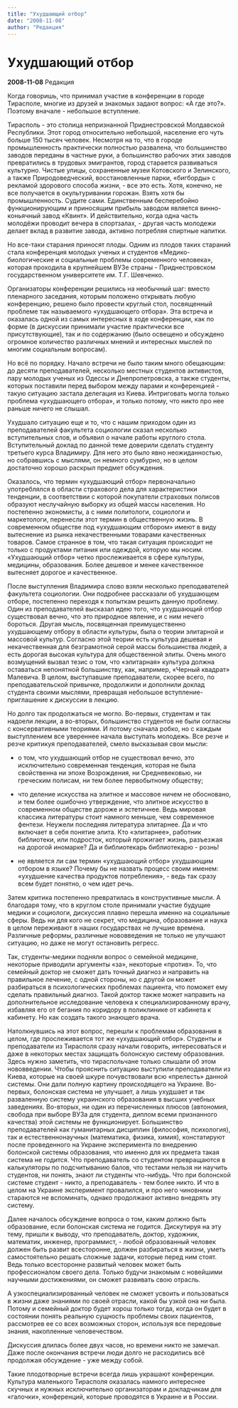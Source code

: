```yaml
---
title: "Ухудшающий отбор"
date: "2008-11-08"
author: "Редакция"
---
```


# Ухудшающий отбор

**2008-11-08** Редакция

Когда говоришь, что принимал участие в конференции в городе Тирасполе, многие из друзей и знакомых задают вопрос: «А где это?». Поэтому вначале - небольшое вступление.

Тирасполь - это столица непризнанной Приднестровской Молдавской Республики. Этот город относительно небольшой, население его чуть больше 150 тысяч человек. Несмотря на то, что в городе промышленность практически полностью развалена, что большинство заводов переданы в частные руки, а большинство рабочих этих заводов превратились в трудовых эмигрантов, город старается развиваться культурно. Чистые улицы, сохраненные музеи Котовского и Зелинского, а также Природоведческий, восстановленные парки, «бигборды» с рекламой здорового способа жизни, - все это есть. Хотя, конечно, не все получается в окультуривании горожан. Взять хотя бы промышленность. Судите сами. Единственным бесперебойно функционирующим и приносящим прибыль заводом является винно-коньячный завод «Квинт». И действительно, когда одна часть молодёжи проводит вечера в спортзалах, - другая часть молодежи делает вклад в развитие завода, активно потребляя спиртные напитки.

Но все-таки старания приносят плоды. Одним из плодов таких стараний стала конференция молодых ученых и студентов «Медико-биологические и социальные проблемы современного человека», которая проходила в крупнейшем ВУЗе страны - Приднестровском государственном университете им. Т.Г. Шевченко.

Организаторы конференции решились на необычный шаг: вместо пленарного заседания, которым положено открывать любую конференцию, решено было провести круглый стол, посвященный проблеме так называемого «ухудшающего отбора». Эта встреча и оказалась одной из самых интересных в ходе конференции, как по форме (в дискуссии принимали участие практически все присутствующие), так и по содержанию (было освещено и обсуждено огромное количество различных мнений и интересных мыслей по многим социальным вопросам).

Но всё по порядку. Начало встречи не было таким много обещающим: до десяти преподавателей, несколько местных студентов активистов, пару молодых ученых из Одессы и Днепропетровска, а также студенты, которых поставили перед выбором между парами и конференцией - такую ситуацию застала делегация из Киева. Интриговать могла только проблема «ухудшающего отбора», и только потому, что никто про нее раньше ничего не слышал.

Ухудшало ситуацию еще и то, что с нашим приходом один из преподавателей факультета социологии сказал несколько вступительных слов, и объявил о начале работы круглого стола. Вступительный доклад по данной теме доверили сделать студенту третьего курса Владимиру. Для него это было явно неожиданностью, но собравшись с мыслями, он немного сумбурно, но в целом достаточно хорошо раскрыл предмет обсуждения.

Оказалось, что термин «ухудшающий отбор» первоначально употреблялся в области страхового дела для характеристики тенденции, в соответствии с которой покупатели страховых полисов образуют неслучайную выборку из общей массы населения. Но постепенно экономисты, а с ними политологи, социологи и маркетологи, перенесли этот термин в общественную жизнь. В современном обществе под «ухудшающим отбором» имеют в виду вытеснение из рынка некачественными товарами качественных товаров. Самое странное в том, что такая ситуация происходит не только с продуктами питания или одеждой, которую мы носим. «Ухудшающий отбор» четко прослеживается в сфере культуры, медицины, образования. Более дешевое и менее качественное вытесняет дорогое и качественное.

После выступления Владимира слово взяли несколько преподавателей факультета социологии. Они подробнее рассказали об ухудшающем отборе, постепенно переходя к попыткам решить данную проблему. Один из преподавателей высказал идею того, что ухудшающий отбор существовал вечно, что это природное явление, и с ним нечего бороться. Другая мысль, посвященная преимущественно ухудшающему отбору в области культуры, была о теории элитарной и массовой культур. Согласно этой теории есть культура дешевая и некачественная для безграмотной серой массы большинства людей, а есть дорогая высокая культура для общественной элиты. Очень много возмущений вызвал тезис о том, что «элитарная» культура должна оставаться непонятной большинству, как, например, «Черный квадрат» Малевича. В целом, выступавшие преподаватели, скорее всего, по преподавательской привычке, продолжили и дополнили доклад студента своими мыслями, превращая небольшое вступление-приглашение к дискуссии в лекцию.

Но долго так продолжаться не могло. Во-первых, студентам и так надоели лекции, а во-вторых, большинство студентов не были согласны с консервативными теориями. И потому сначала робко, но с каждым выступлением все увереннее начала выступать молодежь. Все резче и резче критикуя преподавателей, смело высказывая свои мысли:

- о том, что ухудшающий отбор не существовал вечно, это исключительно современная тенденция, которая не была свойственна ни эпохе Возрождения, ни Средневековью, ни греческим полисам, ни тем более первобытному обществу;

- что деление искусства на элитное и массовое ничем не обосновано, и тем более ошибочно утверждение, что элитное искусство в современном обществе дороже и эстетичнее. Ведь мировая классика литературы стоит намного меньше, чем современное фентези. Неужели последняя литература элитарнее. Да и что включает в себя понятие элита. Кто «элитарнее», работник библиотеки, или подросток, который прожигает жизнь, разъезжая на дорогой иномарке? Да и библиотекарь библиотекарю - рознь!

- не является ли сам термин «ухудшающий отбор» ухудшающим отбором в языке? Почему бы не назвать процесс своим именем: «ухудшение качества продуктов потребления», - ведь так сразу всем будет понятно, о чем идет речь.

Затем критика постепенно превратилась в конструктивные мысли. А благодаря тому, что в круглом столе принимали участие будущие медики и социологи, дискуссия плавно перешла именно на социальные сферы. Ведь ни для кого не секрет, что медицина, образование и наука в целом переживают в наших государствах не лучшие времена. Различные реформы, различные нововведения не только не улучшают ситуацию, но даже не могут остановить регресс.

Так, студенты-медики подняли вопрос о семейной медицине, некоторые приводили аргументы «за», некоторые «против». То, что семейный доктор не сможет дать точный диагноз и направить на правильное лечение, с одной стороны, но с другой он может разбираться в психологических проблемах пациента, что поможет ему сделать правильный диагноз. Такой доктор также может направить на дополнительное исследование человека к специализированному врачу, избавляя его от бегания по коридору в поликлинике от кабинета к кабинету. Но как создать такого знающего врача.

Натолкнувшись на этот вопрос, перешли к проблемам образования в целом, где прослеживается тот же «ухудшающий отбор». Студенты и преподаватели из Тирасполя сразу начали говорить, интересоваться и даже в некоторых местах защищать болонскую систему образования. Здесь нужно заметить, что тираспольчане только слышали об этом нововведении. Чтобы прояснить ситуацию выступили преподаватели из Киева, которые на своей шкуре почувствовали всю «прелесть» данной системы. Они дали полную картину происходящего на Украине. Во-первых, болонская система не улучшает, а лишь ухудшает и так разваленную систему украинского образования в высших учебных заведениях. Во-вторых, ни один из перечисленных плюсов (автономия, свобода при выборе ВУЗа для студента, диплом всеми признанного качества) этой системы не функционирует. Большинство преподавателей как гуманитарных дисциплин (философия, психология), так и естественнонаучных (математика, физика, химия), констатируют после проведенного на Украине эксперимента по внедрению болонской системы образования, что именно для их предмета такая система не годится. Что преподаватель со студентом превращаются в калькуляторы по подсчитыванию балов, что тестами нельзя ни научить студентов, ни понять, знают ли студенты что-нибудь. Что при болонской системе студент - никто, а преподаватель - тем более никто. И что в целом на Украине эксперимент провалился, и про него чиновники стараются не вспоминать, однако продолжают активно внедрять эту систему.

Далее началось обсуждение вопроса о том, каким должно быть образование, если болонская система не годится. Дискутируя на эту тему, пришли к выводу, что преподаватель, доктор, художник, математик, инженер, программист, - любой образованный человек должен быть развит всесторонне, должен разбираться в жизни, уметь самостоятельно решать сложные задачи, которые перед ним стоят. Ведь только всесторонне развитый человек может быть профессионалом своего дела. Только будучи знакомым с новейшими научными достижениями, он сможет развивать свою отрасль.

А узкоспециализированный человек не сможет усвоить и пользоваться в жизни даже знаниями по своей отрасли, какой бы узкой она ни была. Потому и семейный доктор будет хорош только тогда, когда он будет в состоянии понять реальную сущность проблемы своих пациентов, рассмотрев ее со всех возможных сторон, используя все передовые знания, накопленные человечеством.

Дискуссия длилась более двух часов, но времени никто не замечал. Даже после окончания встречи люди долго не расходились всё продолжая обсуждение - уже между собой.

Такие плодотворные встречи всегда лишь украшают конференции. Культура маленького Тирасполя оказалась намного интереснее скучных и нужных исключительно организаторам и докладчикам для «галочки», конференций, которые проводятся в Украине и в России.